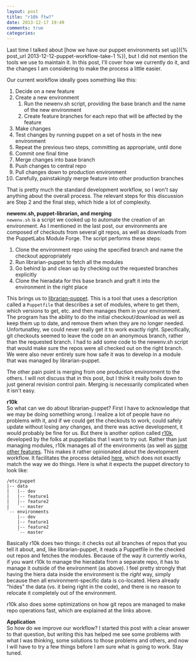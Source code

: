 ```yaml
---
layout: post
title: "r10k ftw?"
date: 2013-12-17 19:49
comments: true
categories: 
---
```


Last time I talked about [how we have our puppet environments set up]({% post_url 2013-12-12-puppet-workflow-take-1 %}), but I did not mention the tools we use to maintain it.  In this post, I'll cover how we currently do it, and the changes I am considering to make the process a little easier.
<!-- more -->
Our current workflow ideally goes something like this:

1. Decide on a new feature
2. Create a new environment
    1. Run the newenv.sh script, providing the base branch and the name of the new environment
    2. Create feature branches for each repo that will be affected by the feature
3. Make changes
4. Test changes by running puppet on a set of hosts in the new environment
5. Repeat the previous two steps, committing as appropriate, until done
6. Commit one final time
7. Merge changes into base branch
8. Push changes to central repo
9. Pull changes down to production environment
10. Carefully, painstakingly merge feature into other production branches

That is pretty much the standard development workflow, so I won't say anything about the overall process.  The relevant steps for this discussion are Step 2 and the final step, which hide a lot of complexity.

**newenv.sh, puppet-librarian, and merging**  
`newenv.sh` is a script we cooked up to automate the creation of an environment.  As I mentioned in the last post, our environments are composed of checkouts from several git repos, as well as downloads from the PuppetLabs Module Forge.  The script performs these steps:

1. Clone the environment repo using the specified branch and name the checkout appropriately
2. Run librarian-puppet to fetch all the modules
3. Go behind lp and clean up by checking out the requested branches explicitly
4. Clone the hieradata for this base branch and graft it into the environment in the right place

This brings us to [librarian-puppet](https://github.com/rodjek/librarian-puppet).  This is a tool that uses a description called a `Puppetfile` that describes a set of modules, where to get them, which versions to get, etc. and then manages them in your environment.  The program has the ability to do the initial checkout/download as well as keep them up to date, and remove them when they are no longer needed.  Unfortunatley, we could never really get it to work exactly right.  Specifically, git checkouts seemed to leave the code on an anonymous branch, rather than the requested branch.  I had to add some code to the newenv.sh script that would make sure the repos were all checked out on the right branch.  We were also never entirely sure how safe it was to develop in a module that was managed by librarian-puppet.

The other pain point is merging from one production environment to the others.  I will not discuss that in this post, but I think it really boils down to just general revision control pain.  Merging is necessarily complicated when it isn't easy.

**r10k**  
So what can we do about librarian-puppet?  First I have to acknowledge that we may be doing something wrong.  I realize a lot of people have no problems with it, and if we could get the checkouts to work, could safely update without losing any changes, and there was active development, it would probably be fine for us.  But there is another option called [r10k](https://github.com/adrienthebo/r10k), developed by the folks at puppetlabs that I want to try out.  Rather than just managing modules, r10k manages all of the environments (as well as [some other features](http://somethingsinistral.net/blog/rethinking-puppet-deployment/).  This makes it rather opinionated about the development workflow.  It facilitates the process detailed [here](https://puppetlabs.com/blog/git-workflow-and-puppet-environments), which does not exactly match the way we do things.  Here is what it expects the puppet directory to look like:

```
/etc/puppet
|-- data
|   |-- dev
|   |-- feature1
|   |-- feature2
|   `-- master
`-- environments
    |-- dev
    |-- feature1
    |-- feature2
    `-- master
```

Basically r10k does two things: it checks out all branches of repos that you tell it about, and, like librarian-puppet, it reads a Puppetfile in the checked out repos and fetches the modules.  Because of the way it currently works, if you want r10k to manage the hieradata from a separate repo, it has to manage it outside of the environment (as above).  I feel pretty strongly that having the hiera data inside the environment is the *right* way, simply because then all environment-specific data is co-located.  Hiera already "hides" the data (vs. it being right in the code), and there is no reason to relocate it completely out of the environment.

r10k also does some optimizations on how git repos are managed to make repo operations fast, which are explained at the links above.

**Application**  
So how do we improve our workflow?  I started this post with a clear answer to that question, but writing this has helped me see some problems with what I was thinking, some solutions to those problems and others, and now I will have to try a few things before I am sure what is going to work.  Stay tuned.
